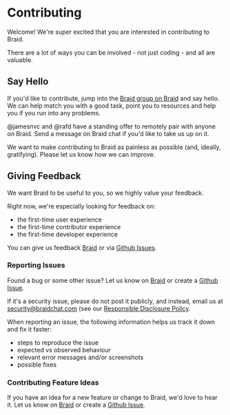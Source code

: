 # Contributing

Welcome! We're super excited that you are interested in contributing to Braid.

There are a lot of ways you can be involved - not just coding - and all are valuable.


## Say Hello

If you'd like to contribute, jump into the [Braid group on Braid](https://braid.chat/braid) and say hello. We can help match you with a good task, point you to resources and help you if you run into any problems.

@jamesnvc and @rafd have a standing offer to remotely pair with anyone on Braid. Send a message on Braid chat if you'd like to take us up on it.

We want to make contributing to Braid as painless as possible (and, ideally, gratifying). Please let us know how we can improve.


## Giving Feedback

We want Braid to be useful to you, so we highly value your feedback.

Right now, we're especially looking for feedback on:

  - the first-time user experience
  - the first-time contributor experience
  - the first-time developer experience

You can give us feedback [Braid](https://braid.chat/braid) or via [Github Issues](https://github.com/braidchat/braid/issues).


### Reporting Issues

Found a bug or some other issue? Let us know on [Braid](https://braid.chat/braid) or create a [Github Issue](https://github.com/braidchat/braid/issues).

If it's a security issue, please do not post it publicly, and instead, email us at security@braidchat.com (see our [Responsible Disclosure Policy](./responsible-disclosure-policy.md).

When reporting an issue, the following information helps us track it down and fix it faster:

  - steps to reproduce the issue
  - expected vs observed behaviour
  - relevant error messages and/or screenshots
  - possible fixes


### Contributing Feature Ideas

If you have an idea for a new feature or change to Braid, we'd love to hear it. Let us know on [Braid](https://braid.chat/braid) or create a [Github Issue](https://github.com/braidchat/braid/issues).


